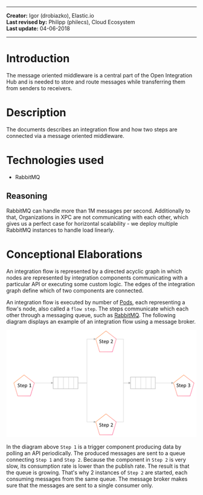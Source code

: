 
---

**Creator:** Igor (drobiazko), Elastic.io <br>
**Last revised by:** Philipp (philecs), Cloud Ecosystem <br>
**Last update:** 04-06-2018

---

# Introduction

The message oriented middleware is a central part of the Open Integration Hub and is needed to store and route messages while transferring them from senders to receivers.

# Description

The documents describes an integration flow and how two steps are connected via a message oriented middleware.

# Technologies used

- RabbitMQ

## Reasoning

RabbitMQ can handle more than 1M messages per second. Additionally to that, Organizations in XPC are not communicating with each other, which gives us a perfect case for horizontal scalability - we deploy multiple RabbitMQ instances to handle load linearly.

# Conceptional Elaborations


An integration flow is represented by a directed acyclic graph in which
nodes are represented by integration components communicating with a
particular API or executing some custom logic. The edges of the
integration graph define which of two components are connected.

An integration flow is executed by number of [Pods](https://kubernetes.io/docs/concepts/workloads/pods/pod/),
each representing a flow's node, also called a `flow step`. The steps
communicate which each other through a messaging queue, such as [RabbitMQ](https://www.rabbitmq.com/).
The following diagram displays an example of an integration flow using
a message broker.

![Message Oriented Middleware](Assets/MessageOrientedMiddleware.png)

In the diagram above `Step 1` is a trigger component producing data by
polling an API periodically. The produced messages are sent to a queue
connecting `Step 1` and `Step 2`. Because the component in `Step 2` is
very slow, its consumption rate is lower than the publish rate. The
result is that the queue is growing. That's why 2 instances of `Step 2`
are started, each consuming messages from the same queue. The message
broker makes sure that the messages are sent to a single consumer only.
